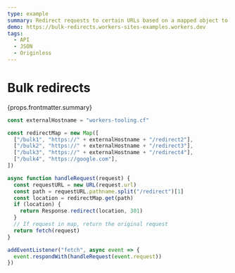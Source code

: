 ```yaml
---
type: example
summary: Redirect requests to certain URLs based on a mapped object to the request's URL.
demo: https://bulk-redirects.workers-sites-examples.workers.dev
tags:
  - API
  - JSON
  - Originless
---
```


# Bulk redirects

<ContentColumn>
  <p>{props.frontmatter.summary}</p>
</ContentColumn>

```js
const externalHostname = "workers-tooling.cf"

const redirectMap = new Map([
  ["/bulk1", "https://" + externalHostname + "/redirect2"],
  ["/bulk2", "https://" + externalHostname + "/redirect3"],
  ["/bulk3", "https://" + externalHostname + "/redirect4"],
  ["/bulk4", "https://google.com"],
])

async function handleRequest(request) {
  const requestURL = new URL(request.url)
  const path = requestURL.pathname.split("/redirect")[1]
  const location = redirectMap.get(path)
  if (location) {
    return Response.redirect(location, 301)
  }
  // If request in map, return the original request
  return fetch(request)
}

addEventListener("fetch", async event => {
  event.respondWith(handleRequest(event.request))
})
```

<!-- ## Demo

<p><a href={props.frontmatter.demo}>Open demo</a></p>

<Demo src={props.frontmatter.demo} title={props.frontmatter.summary} height="395"/> -->
